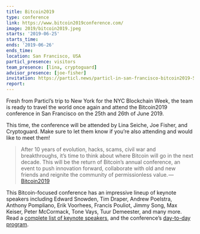 ```yaml
---
title: Bitcoin2019
type: conference
link: https://www.bitcoin2019conference.com/
image: 2019/bitcoin2019.jpeg
starts: '2019-06-25'
starts_time:
ends: '2019-06-26'
ends_time:
location: San Francisco, USA
particl_presence: visitors
team_presence: [lina, cryptoguard]
advisor_presence: [joe-fisher]
invitation: https://particl.news/particl-in-san-francisco-bitcoin2019-571fe31fe396
report: 
---
```


Fresh from Particl’s trip to New York for the NYC Blockchain Week, the team is ready to travel the world once again and attend the Bitcoin2019 conference in San Francisco on the 25th and 26th of June 2019.

This time, the conference will be attended by Lina Seiche, Joe Fisher, and Cryptoguard. Make sure to let them know if you’re also attending and would like to meet them!

> After 10 years of evolution, hacks, scams, civil war and breakthroughs, it’s time to think about where Bitcoin will go in the next decade. This will be the return of Bitcoin’s annual conference, an event to push innovation forward, collaborate with old and new friends and reignite the community of permissionless value. — [Bitcoin2019](https://www.bitcoin2019conference.com/)

This Bitcoin-focused conference has an impressive lineup of keynote speakers including Edward Snowden, Tim Draper, Andrew Poelstra, Anthony Pompliano, Erik Voorhees, Francis Pouliot, Jimmy Song, Max Keiser, Peter McCormack, Tone Vays, Tuur Demeester, and many more. Read a [complete list of keynote speakers](https://www.bitcoin2019conference.com/speakers), and the conference’s [day-to-day program](https://www.bitcoin2019conference.com/program).